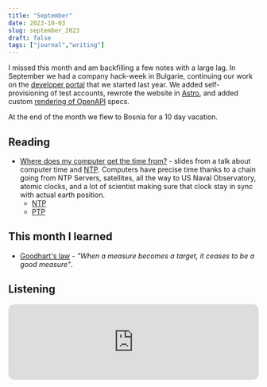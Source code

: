 ```yaml
---
title: "September"
date: 2023-10-03
slug: september_2023
draft: false
tags: ["journal","writing"]
---
```


I missed this month and am backfilling a few notes with a large lag. In September we had a company hack-week in Bulgarie, continuing our work on the [developer portal](https://developer.sumup.com) that we started last year. We added self-provisioning of test accounts, rewrote the website in [Astro](https://astro.build/), and added custom [rendering of OpenAPI](https://developer.sumup.com/api) specs.

At the end of the month we flew to Bosnia for a 10 day vacation.

## Reading

- [Where does my computer get the time from?](https://dotat.at/@/2023-05-26-whence-time.html) - slides from a talk about computer time and [NTP](https://datatracker.ietf.org/doc/html/rfc5905). Computers have precise time thanks to a chain going from NTP Servers, satellites, all the way to US Naval Observatory, atomic clocks, and a lot of scientist making sure that clock stay in sync with actual earth position.
  - [NTP](https://en.m.wikipedia.org/wiki/Network_Time_Protocol)
  - [PTP](https://en.m.wikipedia.org/wiki/Precision_Time_Protocol)

## This month I learned

- [Goodhart's law](https://en.wikipedia.org/wiki/Goodhart%27s_law) - _"When a measure becomes a target, it ceases to be a good measure"_.

## Listening

<iframe style="border-radius:12px" src="https://open.spotify.com/embed/track/39jBAaaSlgM9UdZBSKDd6F?utm_source=generator&theme=0" width="100%" height="152" frameBorder="0" allowfullscreen="" allow="autoplay; clipboard-write; encrypted-media; fullscreen; picture-in-picture" loading="lazy"></iframe>
